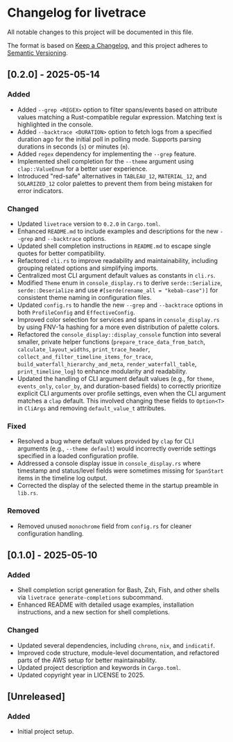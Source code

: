 # Changelog for livetrace

All notable changes to this project will be documented in this file.

The format is based on [Keep a Changelog](https://keepachangelog.com/en/1.0.0/),
and this project adheres to [Semantic Versioning](https://semver.org/spec/v2.0.0.html).

## [0.2.0] - 2025-05-14

### Added
- Added `--grep <REGEX>` option to filter spans/events based on attribute values matching a Rust-compatible regular expression. Matching text is highlighted in the console.
- Added `--backtrace <DURATION>` option to fetch logs from a specified duration ago for the initial poll in polling mode. Supports parsing durations in seconds (`s`) or minutes (`m`).
- Added `regex` dependency for implementing the `--grep` feature.
- Implemented shell completion for the `--theme` argument using `clap::ValueEnum` for a better user experience.
- Introduced "red-safe" alternatives in `TABLEAU_12`, `MATERIAL_12`, and `SOLARIZED_12` color palettes to prevent them from being mistaken for error indicators.
### Changed
- Updated `livetrace` version to `0.2.0` in `Cargo.toml`.
- Enhanced `README.md` to include examples and descriptions for the new `--grep` and `--backtrace` options.
- Updated shell completion instructions in `README.md` to escape single quotes for better compatibility.
- Refactored `cli.rs` to improve readability and maintainability, including grouping related options and simplifying imports.
- Centralized most CLI argument default values as constants in `cli.rs`.
- Modified `Theme` enum in `console_display.rs` to derive `serde::Serialize`, `serde::Deserialize` and use `#[serde(rename_all = "kebab-case")]` for consistent theme naming in configuration files.
- Updated `config.rs` to handle the new `--grep` and `--backtrace` options in both `ProfileConfig` and `EffectiveConfig`.
- Improved color selection for services and spans in `console_display.rs` by using FNV-1a hashing for a more even distribution of palette colors.
- Refactored the `console_display::display_console` function into several smaller, private helper functions (`prepare_trace_data_from_batch`, `calculate_layout_widths`, `print_trace_header`, `collect_and_filter_timeline_items_for_trace`, `build_waterfall_hierarchy_and_meta`, `render_waterfall_table`, `print_timeline_log`) to enhance modularity and readability.
- Updated the handling of CLI argument default values (e.g., for `theme`, `events_only`, `color_by`, and duration-based fields) to correctly prioritize explicit CLI arguments over profile settings, even when the CLI argument matches a `clap` default. This involved changing these fields to `Option<T>` in `CliArgs` and removing `default_value_t` attributes.

### Fixed
- Resolved a bug where default values provided by `clap` for CLI arguments (e.g., `--theme default`) would incorrectly override settings specified in a loaded configuration profile.
- Addressed a console display issue in `console_display.rs` where timestamp and status/level fields were sometimes missing for `SpanStart` items in the timeline log output.
- Corrected the display of the selected theme in the startup preamble in `lib.rs`.

### Removed
- Removed unused `monochrome` field from `config.rs` for cleaner configuration handling.

## [0.1.0] - 2025-05-10

### Added
- Shell completion script generation for Bash, Zsh, Fish, and other shells via `livetrace generate-completions` subcommand.
- Enhanced README with detailed usage examples, installation instructions, and a new section for shell completions.

### Changed
- Updated several dependencies, including `chrono`, `nix`, and `indicatif`.
- Improved code structure, module-level documentation, and refactored parts of the AWS setup for better maintainability.
- Updated project description and keywords in `Cargo.toml`.
- Updated copyright year in LICENSE to 2025.

## [Unreleased]

### Added
- Initial project setup.
